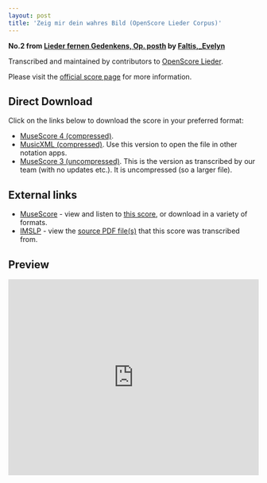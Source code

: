 ```yaml
---
layout: post
title: 'Zeig mir dein wahres Bild (OpenScore Lieder Corpus)'
---
```


__No.2 from [Lieder fernen Gedenkens, Op. posth](https://fourscoreandmore.org/OpenScore/Faltis%2C_Evelyn/Lieder_fernen_Gedenkens%2C_Op._posth/) by [Faltis,_Evelyn](https://fourscoreandmore.org/OpenScore/Faltis%2C_Evelyn)__

Transcribed and maintained by contributors to [OpenScore Lieder].

Please visit the [official score page] for more information.

[official score page]: https://musescore.com/openscore-lieder-corpus/scores/6598190
[OpenScore Lieder]: https://musescore.com/openscore-lieder-corpus

## Direct Download

Click on the links below to download the score in your preferred format:
- [MuseScore 4 (compressed)](https://fourscoreandmore.org/OpenScore/Faltis%2C_Evelyn/Lieder_fernen_Gedenkens%2C_Op._posth/2_Zeig_mir_dein_wahres_Bild.mscz).
- [MusicXML (compressed)](https://fourscoreandmore.org/OpenScore/Faltis%2C_Evelyn/Lieder_fernen_Gedenkens%2C_Op._posth/2_Zeig_mir_dein_wahres_Bild.mxl). Use this version to open the file in other notation apps.
- [MuseScore 3 (uncompressed)](https://raw.githubusercontent.com/OpenScore/Lieder/refs/heads/main/scores/Faltis%2C_Evelyn/Lieder_fernen_Gedenkens%2C_Op._posth/2_Zeig_mir_dein_wahres_Bild/lc6598190.mscx). This is the version as transcribed by our team (with no updates etc.). It is uncompressed (so a larger file).

## External links

- [MuseScore] - view and listen to [this score][MuseScore], or download in a variety of formats.
- [IMSLP] - view the [source PDF file(s)][IMSLP] that this score was transcribed from.

[MuseScore]: https://musescore.com/score/6598190
[IMSLP]: https://imslp.org/wiki/Special:ReverseLookup/86859

## Preview

<iframe width="100%" height="394" src="https://musescore.com/openscore-lieder-corpus/scores/6598190/embed" frameborder="0" allowfullscreen allow="autoplay; fullscreen"></iframe>
